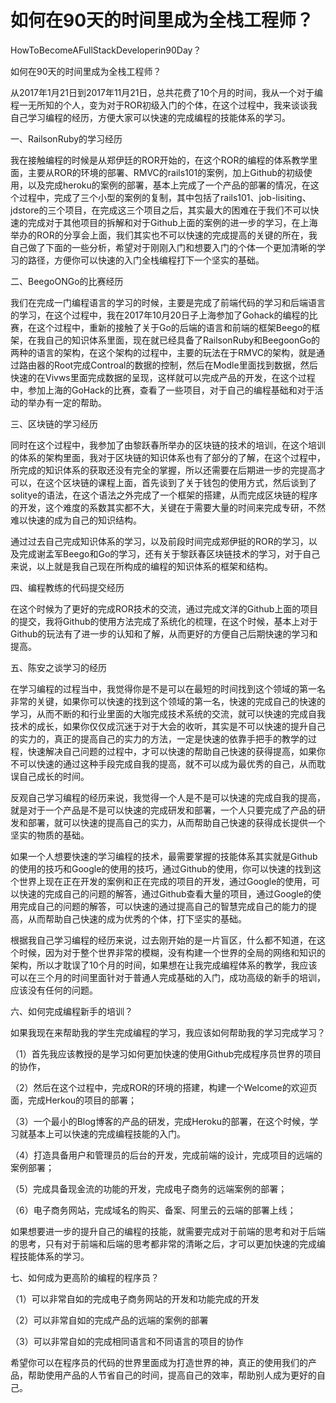 # 如何在90天的时间里成为全栈工程师？

HowToBecomeAFullStackDeveloperin90Day？

如何在90天的时间里成为全栈工程师？

从2017年1月21日到2017年11月21日，总共花费了10个月的时间，我从一个对于编程一无所知的个人，变为对于ROR初级入门的个体，在这个过程中，我来谈谈我自己学习编程的经历，方便大家可以快速的完成编程的技能体系的学习。

一、RailsonRuby的学习经历

我在接触编程的时候是从郑伊廷的ROR开始的，在这个ROR的编程的体系教学里面，主要从ROR的环境的部署、RMVC的rails101的案例，加上Github的初级使用，以及完成heroku的案例的部署，基本上完成了一个产品的部署的情况，在这个过程中，完成了三个小型的案例的复制，其中包括了rails101、job-lisiting、jdstore的三个项目，在完成这三个项目之后，其实最大的困难在于我们不可以快速的完成对于其他项目的拆解和对于Github上面的案例的进一步的学习，在上海举办的ROR的分享会上面，我们其实也不可以快速的完成提高的关键的所在，我自己做了下面的一些分析，希望对于刚刚入门和想要入门的个体一个更加清晰的学习的路径，方便你可以快速的入门全栈编程打下一个坚实的基础。

二、BeegoONGo的比赛经历

我们在完成一门编程语言的学习的时候，主要是完成了前端代码的学习和后端语言的学习，在这个过程中，我在2017年10月20日子上海参加了Gohack的编程的比赛，在这个过程中，重新的接触了关于Go的后端的语言和前端的框架Beego的框架，在我自己的知识体系里面，现在就已经具备了RailsonRuby和BeegoonGo的两种的语言的架构，在这个架构的过程中，主要的玩法在于RMVC的架构，就是通过路由器的Root完成Controal的数据的控制，然后在Modle里面找到数据，然后快速的在Vivws里面完成数据的呈现，这样就可以完成产品的开发，在这个过程中，参加上海的GoHack的比赛，查看了一些项目，对于自己的编程基础和对于活动的举办有一定的帮助。

三、区块链的学习经历

同时在这个过程中，我参加了由黎跃春所举办的区块链的技术的培训，在这个培训的体系的架构里面，我对于区块链的知识体系也有了部分的了解，在这个过程中，所完成的知识体系的获取还没有完全的掌握，所以还需要在后期进一步的完提高才可以，在这个区块链的课程上面，首先谈到了关于钱包的使用方式，然后谈到了solitye的语法，在这个语法之外完成了一个框架的搭建，从而完成区块链的程序的开发，这个难度的系数其实都不大，关键在于需要大量的时间来完成专研，不然难以快速的成为自己的知识结构。

通过过去自己完成知识体系的学习，以及前段时间完成郑伊挺的ROR的学习，以及完成谢孟军Beego和Go的学习，还有关于黎跃春区块链技术的学习，对于自己来说，以上就是我自己现在所构成的编程的知识体系的框架和结构。

四、编程教练的代码提交经历

在这个时候为了更好的完成ROR技术的交流，通过完成文洋的Github上面的项目的提交，我将Github的使用方法完成了系统化的梳理，在这个时候，基本上对于Github的玩法有了进一步的认知和了解，从而更好的方便自己后期快速的学习和提高。

五、陈安之谈学习的经历

在学习编程的过程当中，我觉得你是不是可以在最短的时间找到这个领域的第一名非常的关键，如果你可以快速的找到这个领域的第一名，快速的完成自己的快速的学习，从而不断的和行业里面的大咖完成技术系统的交流，就可以快速的完成自我技术的成长，如果你仅仅成沉迷于对于大会的收听，其实是不可以快速的提升自己的实力的，真正的提高自己的实力的方法，一定是快速的依靠手把手的教学的过程，快速解决自己问题的过程中，才可以快速的帮助自己快速的获得提高，如果你不可以快速的通过这种手段完成自我的提高，就不可以成为最优秀的自己，从而耽误自己成长的时间。

反观自己学习编程的经历来说，我觉得一个人是不是可以快速的完成自我的提高，就是对于一个产品是不是可以快速的完成研发和部署，一个人只要完成了产品的研发和部署，就可以快速的提高自己的实力，从而帮助自己快速的获得成长提供一个坚实的物质的基础。

如果一个人想要快速的学习编程的技术，最需要掌握的技能体系其实就是Github的使用的技巧和Google的使用的技巧，通过Github的使用，你可以快速的找到这个世界上现在正在开发的案例和正在完成的项目的开发，通过Google的使用，可以快速的完成自己的问题的解答，通过Github查看大量的项目，通过Google的使用完成自己的问题的解答，可以快速的通过提高自己的智慧完成自己的能力的提高，从而帮助自己快速的成为优秀的个体，打下坚实的基础。

根据我自己学习编程的经历来说，过去刚开始的是一片盲区，什么都不知道，在这个时候，因为对于整个世界非常的模糊，没有构建一个世界的全局的网络和知识的架构，所以才耽误了10个月的时间，如果想在让我完成编程体系的教学，我应该可以在三个月的时间里面针对于普通人完成基础的入门，成功高级的新手的培训，应该没有任何的问题。

六、如何完成编程新手的培训？

如果我现在来帮助我的学生完成编程的学习，我应该如何帮助我的学习完成学习？

（1）首先我应该教授的是学习如何更加快速的使用Github完成程序员世界的项目的协作，

（2）然后在这个过程中，完成ROR的环境的搭建，构建一个Welcome的欢迎页面，完成Herkou的项目的部署；

（3）一个最小的Blog博客的产品的研发，完成Heroku的部署，在这个时候，学习就基本上可以快速的完成编程技能的入门。

（4）打造具备用户和管理员的后台的开发，完成前端的设计，完成项目的远端的案例部署；

（5）完成具备现金流的功能的开发，完成电子商务的远端案例的部署；

（6）电子商务网站，完成域名的购买、备案、阿里云的云端的部署上线；

如果想要进一步的提升自己的编程的技能，就需要完成对于前端的思考和对于后端的思考，只有对于前端和后端的思考都非常的清晰之后，才可以更加快速的完成编程技能体系的学习。

七、如何成为更高阶的编程的程序员？

（1）可以非常自如的完成电子商务网站的开发和功能完成的开发

（2）可以非常自如的完成产品的远端的案例的部署

（3）可以非常自如的完成相同语言和不同语言的项目的协作

希望你可以在程序员的代码的世界里面成为打造世界的神，真正的使用我们的产品，帮助使用产品的人节省自己的时间，提高自己的效率，帮助别人成为更好的自己。
